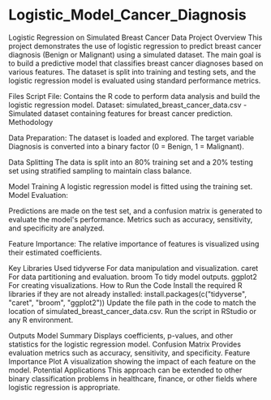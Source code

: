 # Logistic_Model_Cancer_Diagnosis
Logistic Regression on Simulated Breast Cancer Data
Project Overview
This project demonstrates the use of logistic regression to predict breast cancer diagnosis (Benign or Malignant) using a simulated dataset. The main goal is to build a predictive model that classifies breast cancer diagnoses based on various features. The dataset is split into training and testing sets, and the logistic regression model is evaluated using standard performance metrics.

Files
Script File: Contains the R code to perform data analysis and build the logistic regression model.
Dataset: simulated_breast_cancer_data.csv - Simulated dataset containing features for breast cancer prediction.
Methodology

Data Preparation:
The dataset is loaded and explored.
The target variable Diagnosis is converted into a binary factor (0 = Benign, 1 = Malignant).

Data Splitting
The data is split into an 80% training set and a 20% testing set using stratified sampling to maintain class balance.

Model Training
A logistic regression model is fitted using the training set.
Model Evaluation:

Predictions are made on the test set, and a confusion matrix is generated to evaluate the model's performance.
Metrics such as accuracy, sensitivity, and specificity are analyzed.

Feature Importance:
The relative importance of features is visualized using their estimated coefficients.

Key Libraries Used
tidyverse For data manipulation and visualization.
caret For data partitioning and evaluation.
broom To tidy model outputs.
ggplot2 For creating visualizations.
How to Run the Code
Install the required R libraries if they are not already installed:
install.packages(c("tidyverse", "caret", "broom", "ggplot2"))
Update the file path in the code to match the location of simulated_breast_cancer_data.csv.
Run the script in RStudio or any R environment.

Outputs
Model Summary Displays coefficients, p-values, and other statistics for the logistic regression model.
Confusion Matrix Provides evaluation metrics such as accuracy, sensitivity, and specificity.
Feature Importance Plot A visualization showing the impact of each feature on the model.
Potential Applications
This approach can be extended to other binary classification problems in healthcare, finance, or other fields where logistic regression is appropriate.
